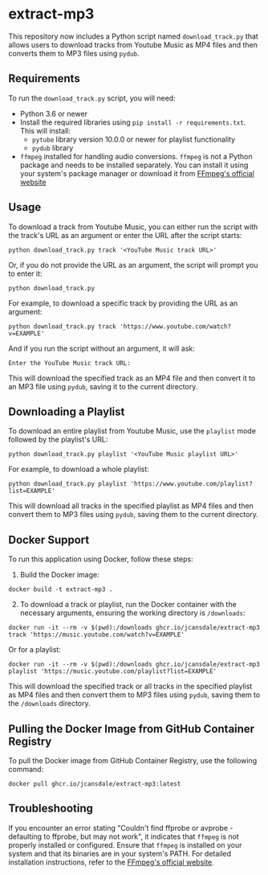 # extract-mp3

This repository now includes a Python script named `download_track.py` that allows users to download tracks from Youtube Music as MP4 files and then converts them to MP3 files using `pydub`.

## Requirements

To run the `download_track.py` script, you will need:
- Python 3.6 or newer
- Install the required libraries using `pip install -r requirements.txt`. This will install:
  - `pytube` library version 10.0.0 or newer for playlist functionality
  - `pydub` library
- `ffmpeg` installed for handling audio conversions. `ffmpeg` is not a Python package and needs to be installed separately. You can install it using your system's package manager or download it from [FFmpeg's official website](https://ffmpeg.org/download.html)

## Usage

To download a track from Youtube Music, you can either run the script with the track's URL as an argument or enter the URL after the script starts:

```
python download_track.py track '<YouTube Music track URL>'
```

Or, if you do not provide the URL as an argument, the script will prompt you to enter it:

```
python download_track.py
```

For example, to download a specific track by providing the URL as an argument:

```
python download_track.py track 'https://www.youtube.com/watch?v=EXAMPLE'
```

And if you run the script without an argument, it will ask:

```
Enter the YouTube Music track URL:
```

This will download the specified track as an MP4 file and then convert it to an MP3 file using `pydub`, saving it to the current directory.

## Downloading a Playlist

To download an entire playlist from Youtube Music, use the `playlist` mode followed by the playlist's URL:

```
python download_track.py playlist '<YouTube Music playlist URL>'
```

For example, to download a whole playlist:

```
python download_track.py playlist 'https://www.youtube.com/playlist?list=EXAMPLE'
```

This will download all tracks in the specified playlist as MP4 files and then convert them to MP3 files using `pydub`, saving them to the current directory.

## Docker Support

To run this application using Docker, follow these steps:

1. Build the Docker image:
```
docker build -t extract-mp3 .
```

2. To download a track or playlist, run the Docker container with the necessary arguments, ensuring the working directory is `/downloads`:
```
docker run -it --rm -v $(pwd):/downloads ghcr.io/jcansdale/extract-mp3 track 'https://music.youtube.com/watch?v=EXAMPLE'
```
Or for a playlist:
```
docker run -it --rm -v $(pwd):/downloads ghcr.io/jcansdale/extract-mp3 playlist 'https://music.youtube.com/playlist?list=EXAMPLE'
```
This will download the specified track or all tracks in the specified playlist as MP4 files and then convert them to MP3 files using `pydub`, saving them to the `/downloads` directory.

## Pulling the Docker Image from GitHub Container Registry

To pull the Docker image from GitHub Container Registry, use the following command:

```
docker pull ghcr.io/jcansdale/extract-mp3:latest
```

## Troubleshooting

If you encounter an error stating "Couldn't find ffprobe or avprobe - defaulting to ffprobe, but may not work", it indicates that `ffmpeg` is not properly installed or configured. Ensure that `ffmpeg` is installed on your system and that its binaries are in your system's PATH. For detailed installation instructions, refer to the [FFmpeg's official website](https://ffmpeg.org/download.html).
